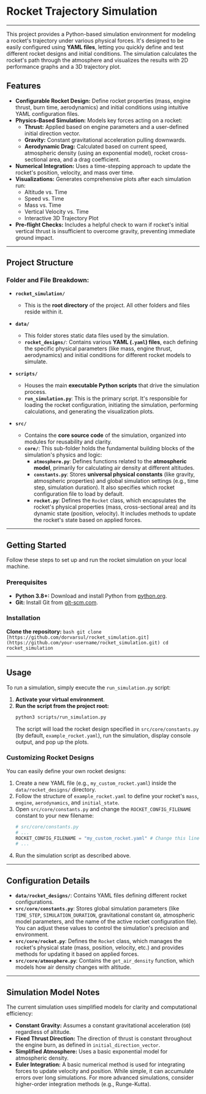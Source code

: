 # Rocket Trajectory Simulation

---

This project provides a Python-based simulation environment for modeling a rocket's trajectory under various physical forces. It's designed to be easily configured using **YAML files**, letting you quickly define and test different rocket designs and initial conditions. The simulation calculates the rocket's path through the atmosphere and visualizes the results with 2D performance graphs and a 3D trajectory plot.

## Features

* **Configurable Rocket Design:** Define rocket properties (mass, engine thrust, burn time, aerodynamics) and initial conditions using intuitive YAML configuration files.
* **Physics-Based Simulation:** Models key forces acting on a rocket:
    * **Thrust:** Applied based on engine parameters and a user-defined initial direction vector.
    * **Gravity:** Constant gravitational acceleration pulling downwards.
    * **Aerodynamic Drag:** Calculated based on current speed, atmospheric density (using an exponential model), rocket cross-sectional area, and a drag coefficient.
* **Numerical Integration:** Uses a time-stepping approach to update the rocket's position, velocity, and mass over time.
* **Visualizations:** Generates comprehensive plots after each simulation run:
    * Altitude vs. Time
    * Speed vs. Time
    * Mass vs. Time
    * Vertical Velocity vs. Time
    * Interactive 3D Trajectory Plot
* **Pre-flight Checks:** Includes a helpful check to warn if rocket's initial vertical thrust is insufficient to overcome gravity, preventing immediate ground impact.

---

## Project Structure
### Folder and File Breakdown:

* **`rocket_simulation/`**
    * This is the **root directory** of the project. All other folders and files reside within it.

* **`data/`**
    * This folder stores static data files used by the simulation.
    * **`rocket_designs/`**: Contains various **YAML (`.yaml`) files**, each defining the specific physical parameters (like mass, engine thrust, aerodynamics) and initial conditions for different rocket models to simulate.

* **`scripts/`**
    * Houses the main **executable Python scripts** that drive the simulation process.
    * **`run_simulation.py`**: This is the primary script. It's responsible for loading the rocket configuration, initiating the simulation, performing calculations, and generating the visualization plots.

* **`src/`**
    * Contains the **core source code** of the simulation, organized into modules for reusability and clarity.
    * **`core/`**: This sub-folder holds the fundamental building blocks of the simulation's physics and logic:
        * **`atmosphere.py`**: Defines functions related to the **atmospheric model**, primarily for calculating air density at different altitudes.
        * **`constants.py`**: Stores **universal physical constants** (like gravity, atmospheric properties) and global simulation settings (e.g., time step, simulation duration). It also specifies which rocket configuration file to load by default.
        * **`rocket.py`**: Defines the `Rocket` class, which encapsulates the rocket's physical properties (mass, cross-sectional area) and its dynamic state (position, velocity). It includes methods to update the rocket's state based on applied forces.

---

## Getting Started

Follow these steps to set up and run the rocket simulation on your local machine.

### Prerequisites

* **Python 3.8+:** Download and install Python from [python.org](https://www.python.org/).
* **Git:** Install Git from [git-scm.com](https://git-scm.com/).

### Installation

**Clone the repository:**
    ```bash
    git clone [https://github.com/dorvarsul/rocket_simulation.git](https://github.com/your-username/rocket_simulation.git)
    cd rocket_simulation
    ```

---

## Usage

To run a simulation, simply execute the `run_simulation.py` script:

1.  **Activate your virtual environment**.
2.  **Run the script from the project root:**
    ```bash
    python3 scripts/run_simulation.py
    ```
    The script will load the rocket design specified in `src/core/constants.py` (by default, `example_rocket.yaml`), run the simulation, display console output, and pop up the plots.

### Customizing Rocket Designs

You can easily define your own rocket designs:

1.  Create a new YAML file (e.g., `my_custom_rocket.yaml`) inside the `data/rocket_designs/` directory.
2.  Follow the structure of `example_rocket.yaml` to define your rocket's `mass`, `engine`, `aerodynamics`, and `initial_state`.
3.  Open `src/core/constants.py` and change the `ROCKET_CONFIG_FILENAME` constant to your new filename:
    ```python
    # src/core/constants.py
    # ...
    ROCKET_CONFIG_FILENAME = "my_custom_rocket.yaml" # Change this line
    # ...
    ```
4.  Run the simulation script as described above.

---

## Configuration Details

* **`data/rocket_designs/`**: Contains YAML files defining different rocket configurations.
* **`src/core/constants.py`**: Stores global simulation parameters (like `TIME_STEP`, `SIMULATION_DURATION`, gravitational constant `G0`, atmospheric model parameters, and the name of the active rocket configuration file). You can adjust these values to control the simulation's precision and environment.
* **`src/core/rocket.py`**: Defines the `Rocket` class, which manages the rocket's physical state (mass, position, velocity, etc.) and provides methods for updating it based on applied forces.
* **`src/core/atmosphere.py`**: Contains the `get_air_density` function, which models how air density changes with altitude.

---

## Simulation Model Notes

The current simulation uses simplified models for clarity and computational efficiency:

* **Constant Gravity:** Assumes a constant gravitational acceleration (`G0`) regardless of altitude.
* **Fixed Thrust Direction:** The direction of thrust is constant throughout the engine burn, as defined in `initial_direction_vector`.
* **Simplified Atmosphere:** Uses a basic exponential model for atmospheric density.
* **Euler Integration:** A basic numerical method is used for integrating forces to update velocity and position. While simple, it can accumulate errors over long simulations. For more advanced simulations, consider higher-order integration methods (e.g., Runge-Kutta).
